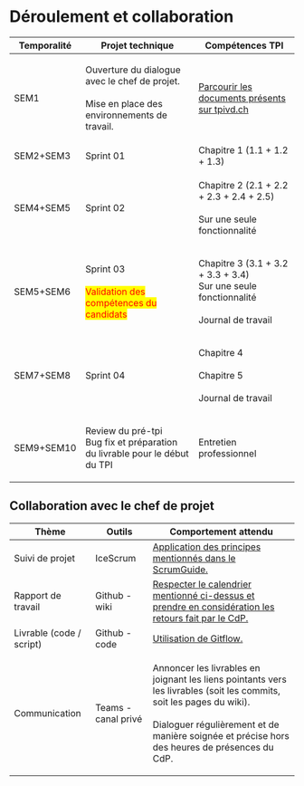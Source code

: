 # Déroulement et collaboration

| Temporalité | Projet technique                                                                                         | Compétences TPI                                                                                                              |
| ----------- | -------------------------------------------------------------------------------------------------------- | ---------------------------------------------------------------------------------------------------------------------------- |
| SEM1        | <p>Ouverture du dialogue avec le chef de projet.<br><br>Mise en place des environnements de travail.</p> | [Parcourir les documents présents sur tpivd.ch](http://www.tpivd.ch/index.php/documentation-tpi-cfc-ordo-2014/pour-candidat) |
| SEM2+SEM3   | Sprint 01                                                                                                | Chapitre 1 (1.1 + 1.2 + 1.3)                                                                                                 |
| SEM4+SEM5   | Sprint 02                                                                                                | <p>Chapitre 2 (2.1 + 2.2 + 2.3 + 2.4 + 2.5)<br><br>Sur une seule fonctionnalité</p>                                          |
| SEM5+SEM6   | <p>Sprint 03<br><br><mark style="color:red;">Validation des compétences du candidats</mark></p>          | <p>Chapitre 3 (3.1 + 3.2 + 3.3 + 3.4)<br>Sur une seule fonctionnalité<br><br>Journal de travail</p>                          |
| SEM7+SEM8   | Sprint 04                                                                                                | <p>Chapitre 4<br><br>Chapitre 5<br><br>Journal de travail</p>                                                                |
| SEM9+SEM10  | <p>Review du pré-tpi<br>Bug fix et préparation du livrable pour le début du TPI</p>                      | Entretien professionnel                                                                                                      |

## Collaboration avec le chef de projet



| Thème                    | Outils              | Comportement attendu                                                                                                                                                                                                              |
| ------------------------ | ------------------- | --------------------------------------------------------------------------------------------------------------------------------------------------------------------------------------------------------------------------------- |
| Suivi de projet          | IceScrum            | [Application des principes mentionnés dans le ScrumGuide.](https://scrumguides.org/scrum-guide.html)                                                                                                                              |
| Rapport de travail       | Github - wiki       | [Respecter le calendrier mentionné ci-dessus et prendre en considération les retours fait par le CdP.](deroulement-et-collaboration.md)                                                                                           |
| Livrable (code / script) | Github - code       | [Utilisation de Gitflow.](https://www.atlassian.com/git/tutorials/comparing-workflows/gitflow-workflow)                                                                                                                           |
| Communication            | Teams - canal privé | <p>Annoncer les livrables en joignant les liens pointants vers les livrables (soit les commits, soit les pages du wiki).<br><br>Dialoguer régulièrement et de manière soignée et précise hors des heures de présences du CdP.</p> |
